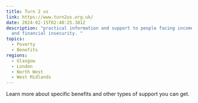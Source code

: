 ```yaml
---
title: Turn 2 us
link: https://www.turn2us.org.uk/
date: 2024-02-15T02:40:25.381Z
description: "practical information and support to people facing income shocks
  and financial insecurity. "
topics:
  - Poverty
  - Benefits
regions:
  - Glasgow
  - London
  - North West
  - West Midlands
---
```

Learn more about specific benefits and other types of support you can get.
